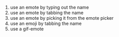 1. use an emote by typing out the name
2. use an emote by tabbing the name
3. use an emote by picking it from the emote picker
4. use an emoji by tabbing the name
5. use a gif-emote
